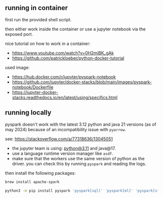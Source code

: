 ## running in container

first run the provided shell script.

then either work inside the container or use a jupyter notebook via the exposed port.

nice tutorial on how to work in a container:

-   https://www.youtube.com/watch?v=0H2miBK_gAk
-   https://github.com/patrickloeber/python-docker-tutorial

used image:

-   https://hub.docker.com/r/jupyter/pyspark-notebook
-   https://github.com/jupyter/docker-stacks/blob/main/images/pyspark-notebook/Dockerfile
-   https://jupyter-docker-stacks.readthedocs.io/en/latest/using/specifics.html

## running locally

pyspark doesn't work with the latest 3.12 python and java 21 versions (as of may 2024) because of an incompatibility issue with `pyarrow`.

see: https://stackoverflow.com/a/77318636/13045051

-   the jupyter team is using: python@3.11 and java@17.
-   use a language runtime version manager like `asdf`.
-   make sure that the workers use the same version of python as the driver. you can check this by running `pyspark` and reading the logs.

then install the following packages:

```bash
brew install apache-spark

python3 -m pip install pyspark 'pyspark[sql]' 'pyspark[ml]' 'pyspark[streaming]'
```
